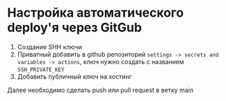 # Настройка автоматического deploy'я через GitGub
1. Создание SHH ключи
2. Приватный добавить в github репозиторий `settings -> secrets and variables -> actions`, ключ нужно создать с названием `SSH_PRIVATE_KEY`
3. Добавить публичный ключ на хостинг

Далее необходимо сделать push или pull request в ветку main